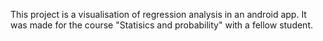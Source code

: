 This project is a visualisation of regression analysis  in an android app. It was made for the course "Statisics and probability" with a fellow student.
